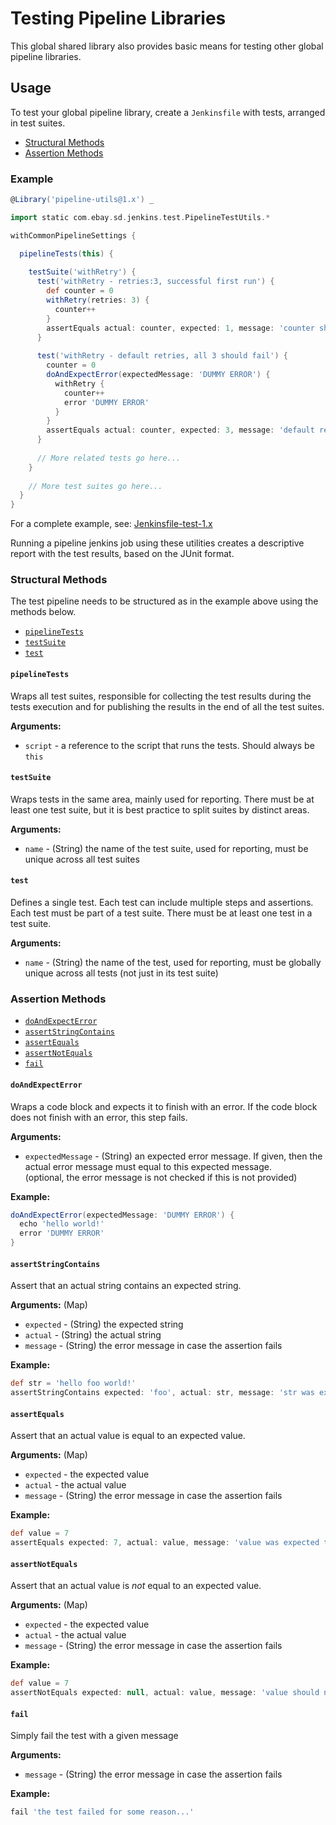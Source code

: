 # Testing Pipeline Libraries

This global shared library also provides basic means for testing other global pipeline libraries.

## Usage

To test your global pipeline library, create a `Jenkinsfile` with tests, arranged in test suites.

* [Structural Methods](#structural-methods)  
* [Assertion Methods](#assertion-methods)  

### Example
  
```groovy
@Library('pipeline-utils@1.x') _

import static com.ebay.sd.jenkins.test.PipelineTestUtils.*

withCommonPipelineSettings {

  pipelineTests(this) {
  
    testSuite('withRetry') {
      test('withRetry - retries:3, successful first run') {
        def counter = 0
        withRetry(retries: 3) {
          counter++
        }
        assertEquals actual: counter, expected: 1, message: 'counter should be 1 - no retry attempts were expected'
      }
    
      test('withRetry - default retries, all 3 should fail') {
        counter = 0
        doAndExpectError(expectedMessage: 'DUMMY ERROR') {
          withRetry {
            counter++
            error 'DUMMY ERROR'
          }
        }
        assertEquals actual: counter, expected: 3, message: 'default retries should be 3'
      }
      
      // More related tests go here...
    }
    
    // More test suites go here...
  }
}
```
For a complete example, see: [Jenkinsfile-test-1.x](test/Jenkinsfile-test-1.x)

Running a pipeline jenkins job using these utilities creates a descriptive report with the test results, based on the JUnit format.

### Structural Methods

The test pipeline needs to be structured as in the example above using the methods below.

* [`pipelineTests`](#pipelinetests)
* [`testSuite`](#testsuite)
* [`test`](#test)

#### `pipelineTests`
Wraps all test suites, responsible for collecting the test results during the tests execution 
and for publishing the results in the end of all the test suites.

**Arguments:**
* `script` - a reference to the script that runs the tests. Should always be `this`  
 
#### `testSuite`
Wraps tests in the same area, mainly used for reporting. 
There must be at least one test suite, but it is best practice to split suites by distinct areas.

**Arguments:**
* `name` - (String) the name of the test suite, used for reporting, must be unique across all test suites

#### `test`
Defines a single test. Each test can include multiple steps and assertions. 
Each test must be part of a test suite. There must be at least one test in a test suite.

**Arguments:**
* `name` - (String) the name of the test, used for reporting, must be globally unique across all tests (not just in its test suite)

### Assertion Methods

* [`doAndExpectError`](#doandexpecterror)
* [`assertStringContains`](#assertstringcontains)
* [`assertEquals`](#assertequals)
* [`assertNotEquals`](#assertnotequals)
* [`fail`](#fail)

#### `doAndExpectError`
Wraps a code block and expects it to finish with an error. 
If the code block does not finish with an error, this step fails. 

**Arguments:**
* `expectedMessage` - (String) an expected error message. 
  If given, then the actual error message must equal to this expected message.  
  (optional, the error message is not checked if this is not provided)

**Example:**
```groovy
doAndExpectError(expectedMessage: 'DUMMY ERROR') {
  echo 'hello world!'
  error 'DUMMY ERROR'
}
```

#### `assertStringContains`
Assert that an actual string contains an expected string.

**Arguments:** (Map)
* `expected` - (String) the expected string
* `actual` - (String) the actual string
* `message` - (String) the error message in case the assertion fails

**Example:**
```groovy
def str = 'hello foo world!'
assertStringContains expected: 'foo', actual: str, message: 'str was expected to contain foo'
```

#### `assertEquals`
Assert that an actual value is equal to an expected value.

**Arguments:** (Map)
* `expected` - the expected value
* `actual` - the actual value
* `message` - (String) the error message in case the assertion fails

**Example:**
```groovy
def value = 7
assertEquals expected: 7, actual: value, message: 'value was expected to be 7'
```

#### `assertNotEquals`
Assert that an actual value is *not* equal to an expected value.

**Arguments:** (Map)
* `expected` - the expected value
* `actual` - the actual value
* `message` - (String) the error message in case the assertion fails

**Example:**
```groovy
def value = 7
assertNotEquals expected: null, actual: value, message: 'value should not be null'
```

#### `fail`
Simply fail the test with a given message

**Arguments:**
* `message` - (String) the error message in case the assertion fails

**Example:**
```groovy
fail 'the test failed for some reason...'
```